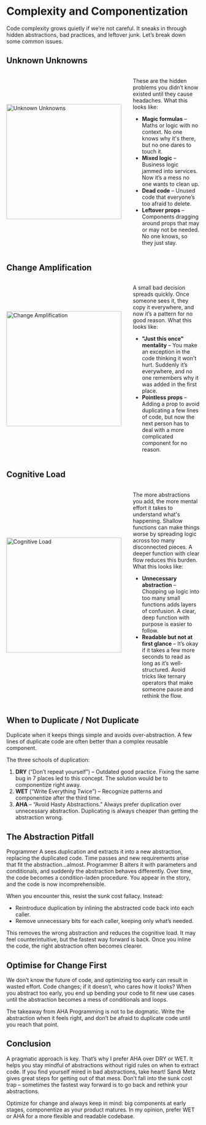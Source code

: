 # Complexity and Componentization

Code complexity grows quietly if we’re not careful. It sneaks in through hidden abstractions, bad practices, and leftover junk. Let’s break down some common issues.


## Unknown Unknowns

<div style="display: flex; align-items: center; margin-bottom: 30px;">
  <img src="https://bank.cellar-c2.services.clever-cloud.com/file/project/2bcc599a6d3448cac599dbf86985b947/5w7z54.jpg" alt="Unknown Unknowns" style="width: 300px; margin-right: 30px;">
  <div>
    <p>These are the hidden problems you didn’t know existed until they cause headaches. What this looks like:</p>
    <ul>
      <li><strong>Magic formulas</strong> – Maths or logic with no context. No one knows why it's there, but no one dares to touch it.</li>
      <li><strong>Mixed logic</strong> – Business logic jammed into services. Now it’s a mess no one wants to clean up.</li>
      <li><strong>Dead code</strong> – Unused code that everyone’s too afraid to delete.</li>
      <li><strong>Leftover props</strong> – Components dragging around props that may or may not be needed. No one knows, so they just stay.</li>
    </ul>
  </div>
</div>

## Change Amplification
<div style="display: flex; align-items: center; margin-bottom: 30px;">
  <img src="https://bank.cellar-c2.services.clever-cloud.com/file/project/2512276ef192d2fad1188985b14b49f6/DALL%C2%B7E%202024-10-02%2015.58.28%20-%20A%20humorous%20but%20meaningful%20meme%20illustrating%20%27Change%20Amplification%27%20in%20software%20development.%20Show%20a%20domino%20effect%20where%20the%20first%20small%20domino%20is%20label.webp" alt="Change Amplification" style="width: 300px; margin-right: 30px;">
  <div>
    <p>A small bad decision spreads quickly. Once someone sees it, they copy it everywhere, and now it’s a pattern for no good reason. What this looks like:</p>
    <ul>
      <li><strong>"Just this once" mentality</strong> – You make an exception in the code thinking it won't hurt. Suddenly it’s everywhere, and no one remembers why it was added in the first place.</li>
      <li><strong>Pointless props</strong> – Adding a prop to avoid duplicating a few lines of code, but now the next person has to deal with a more complicated component for no reason.</li>
    </ul>
  </div>
</div>


## Cognitive Load

<div style="display: flex; align-items: center;">
  <img src="https://bank.cellar-c2.services.clever-cloud.com/file/project/76cdac59a9389cef53e81be3c4eedb4c/DALL%C2%B7E%202024-10-02%2015.51.41%20-%20A%20meme%20illustrating%20cognitive%20load%20in%20software%20development.%20Show%20a%20developer%20sitting%20at%20their%20desk%2C%20with%20their%20brain%20exploding%20from%20too%20many%20thought%20b.webp" alt="Cognitive Load" style="width: 300px; margin-right: 30px;">
  <div>
    <p>The more abstractions you add, the more mental effort it takes to understand what's happening. Shallow functions can make things worse by spreading logic across too many disconnected pieces. A deeper function with clear flow reduces this burden. What this looks like:</p>
    <ul>
      <li><strong>Unnecessary abstraction</strong> – Chopping up logic into too many small functions adds layers of confusion. A clear, deep function with purpose is easier to follow.</li>
      <li><strong>Readable but not at first glance</strong> – It’s okay if it takes a few more seconds to read as long as it’s well-structured. Avoid tricks like ternary operators that make someone pause and rethink the flow.</li>
    </ul>
  </div>
</div>


## When to Duplicate / Not Duplicate

Duplicate when it keeps things simple and avoids over-abstraction. A few lines of duplicate code are often better than a complex reusable component.

The three schools of duplication:

1. **DRY** (“Don’t repeat yourself”) – Outdated good practice. Fixing the same bug in 7 places led to this concept. The solution would be to componentize right away.
2. **WET** (“Write Everything Twice”) – Recognize patterns and componentize after the third time.
3. **AHA** – “Avoid Hasty Abstractions.” Always prefer duplication over unnecessary abstraction. Duplicating is always cheaper than getting the abstraction wrong.

## The Abstraction Pitfall

Programmer A sees duplication and extracts it into a new abstraction, replacing the duplicated code. Time passes and new requirements arise that fit the abstraction…almost. Programmer B alters it with parameters and conditionals, and suddenly the abstraction behaves differently. Over time, the code becomes a condition-laden procedure. You appear in the story, and the code is now incomprehensible.

When you encounter this, resist the sunk cost fallacy. Instead:

- Reintroduce duplication by inlining the abstracted code back into each caller.
- Remove unnecessary bits for each caller, keeping only what’s needed.

This removes the wrong abstraction and reduces the cognitive load. It may feel counterintuitive, but the fastest way forward is back. Once you inline the code, the right abstraction often becomes clearer.

## Optimise for Change First

We don’t know the future of code, and optimizing too early can result in wasted effort. Code changes; if it doesn’t, who cares how it looks? When you abstract too early, you end up bending your code to fit new use cases until the abstraction becomes a mess of conditionals and loops.

The takeaway from AHA Programming is not to be dogmatic. Write the abstraction when it feels right, and don’t be afraid to duplicate code until you reach that point.

## Conclusion

A pragmatic approach is key. That’s why I prefer AHA over DRY or WET. It helps you stay mindful of abstractions without rigid rules on when to extract code. If you find yourself mired in bad abstractions, take heart! Sandi Metz gives great steps for getting out of that mess. Don’t fall into the sunk cost trap – sometimes the fastest way forward is to go back and rethink your abstractions.

Optimize for change and always keep in mind: big components at early stages, componentize as your product matures. In my opinion, prefer WET or AHA for a more flexible and readable codebase.
